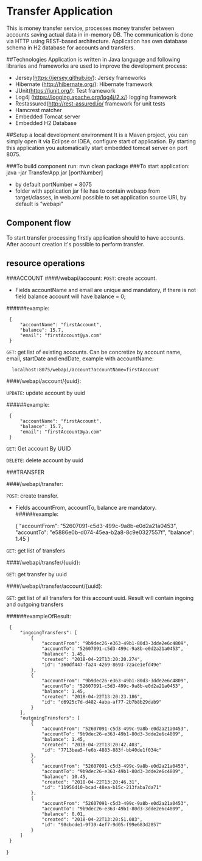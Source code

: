 # Transfer Application
 
This is money transfer service, processes money transfer between accounts saving actual data in in-memory DB.
The communication is done via HTTP using REST-based architecture.
Application has own database schema in H2 database for accounts and transfers.
 
##Technologies
Application is written in Java language and following libraries and frameworks are used to improve the development process:
- Jersey(https://jersey.github.io/): Jersey frameworks
- Hibernate (http://hibernate.org/): Hibernate framework
- JUnit(https://junit.org/): Test framework
- Log4j (https://logging.apache.org/log4j/2.x/) logging framework
- Restassured(http://rest-assured.io/  framework for unit tests
- Hamcrest matcher
- Embedded Tomcat server
- Embedded H2 Database
 
##Setup a local development environment
It is a Maven project, you can simply open it via Eclipse or IDEA, configure start of application. By starting this application you automatically
start embedded tomcat server on port 8075. 

###To build component run:
    mvn clean package
###To start application:
    java -jar TransferApp.jar [portNumber]
- by default portNumber = 8075
- folder with application jar file has to contain webapp from target/classes, 
in web.xml possible to set application source URI, by default is "webapi"      
    

## Component flow
To start transfer processing firstly application should to have accounts.
After account creation it's possible to perform transfer.

## resource operations
###ACCOUNT
####/webapi/account:
`POST`: create account.

 - Fields accountName and email are unique and mandatory, if there is not field balance account will have balance = 0;
 
######example:

     {
         "accountName": "firstAccount",
         "balance": 15.7,
         "email": "firstAccount@ya.com"
     }
    
`GET`: get list of existing accounts. Can be concretize by account name, email, startDate and endDate, example with accountName:   

      localhost:8075/webapi/account?accountName=firstAccount

####/webapi/account/{uuid}:

`UPDATE`: update account by uuid

######example:

     {
         "accountName": "firstAccount",
         "balance": 15.7,
         "email": "firstAccount@ya.com"
     }

`GET`: Get account By UUID

`DELETE`: delete account by uuid

###TRANSFER

####/webapi/transfer:

`POST`: create transfer.

 - Fields accountFrom, accountTo, balance are mandatory.
######example:

    {
        "accountFrom": "52607091-c5d3-499c-9a8b-e0d2a21a0453",
        "accountTo": "e5886e0b-d074-45ea-b2a8-8c9e0327557f",
        "balance": 1.45
    }

`GET`: get list of transfers

####/webapi/transfer/{uuid}:

`GET`: get transfer by uuid

####/webapi/transfer/account/{uuid}:

`GET`: get list of all transfers for this account uuid. Result will contain ingoing and outgoing transfers

######exampleOfResult:

     {
         "ingoingTransfers": [
             {
                 "accountFrom": "9b9dec26-e363-49b1-80d3-3dde2e6c4809",
                 "accountTo": "52607091-c5d3-499c-9a8b-e0d2a21a0453",
                 "balance": 1.45,
                 "created": "2018-04-22T13:20:20.274",
                 "id": "360df447-fa24-4269-8693-72ace1efd49e"
             },
             {
                 "accountFrom": "9b9dec26-e363-49b1-80d3-3dde2e6c4809",
                 "accountTo": "52607091-c5d3-499c-9a8b-e0d2a21a0453",
                 "balance": 1.45,
                 "created": "2018-04-22T13:20:23.186",
                 "id": "d6925c7d-d482-4aba-af77-2b7b8b29dab9"
             }
         ],
         "outgoingTransfers": [
             {
                 "accountFrom": "52607091-c5d3-499c-9a8b-e0d2a21a0453",
                 "accountTo": "9b9dec26-e363-49b1-80d3-3dde2e6c4809",
                 "balance": 1.45,
                 "created": "2018-04-22T13:20:42.403",
                 "id": "7713bea5-fe6b-4883-883f-bb40de1f034c"
             },
             {
                 "accountFrom": "52607091-c5d3-499c-9a8b-e0d2a21a0453",
                 "accountTo": "9b9dec26-e363-49b1-80d3-3dde2e6c4809",
                 "balance": 10.45,
                 "created": "2018-04-22T13:20:46.31",
                 "id": "11956d10-bcad-48ea-b15c-213faba7da71"
             },
             {
                 "accountFrom": "52607091-c5d3-499c-9a8b-e0d2a21a0453",
                 "accountTo": "9b9dec26-e363-49b1-80d3-3dde2e6c4809",
                 "balance": 0.01,
                 "created": "2018-04-22T13:20:51.083",
                 "id": "98cbcde1-9f39-4ef7-9d05-f99e683d2857"
             }
         ]
     }
     
 
 
}
